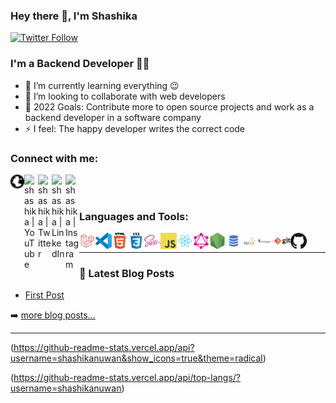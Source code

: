 ### Hey there 👋, I'm Shashika 

[![Twitter Follow](https://img.shields.io/twitter/follow/Shashika?color=1DA1F2&logo=twitter&style=for-the-badge)](https://twitter.com/intent/follow?original_referer=https%3A%2F%2Fgithub.com%2Fshashikanuwan99&screen_name=shashikanuwan99)

### I'm a Backend Developer 👨‍💻

- 🌱 I’m currently learning everything 😉
- 👯 I’m looking to collaborate with web developers
- 🥅 2022 Goals: Contribute more to open source projects and work as a backend developer in a software company
- ⚡ I feel: The happy developer writes the correct code

### Connect with me:

[<img align="left" alt="shashika" width="22px" src="https://raw.githubusercontent.com/iconic/open-iconic/master/svg/globe.svg" />][website]
[<img align="left" alt="shashika | YouTube" width="22px" src="https://cdn.jsdelivr.net/npm/simple-icons@v3/icons/youtube.svg" />][youtube]
[<img align="left" alt="shashika | Twitter" width="22px" src="https://cdn.jsdelivr.net/npm/simple-icons@v3/icons/twitter.svg" />][twitter]
[<img align="left" alt="shashika | LinkedIn" width="22px" src="https://cdn.jsdelivr.net/npm/simple-icons@v3/icons/linkedin.svg" />][linkedin]
[<img align="left" alt="shashika | Instagram" width="22px" src="https://cdn.jsdelivr.net/npm/simple-icons@v3/icons/instagram.svg" />][instagram]

<br />
<br />

### Languages and Tools:

<img align="left" alt="Visual Studio Code" width="26px" src="https://raw.githubusercontent.com/github/explore/80688e429a7d4ef2fca1e82350fe8e3517d3494d/topics/laravel/laravel.png" />
<img align="left" alt="Visual Studio Code" width="26px" src="https://raw.githubusercontent.com/github/explore/80688e429a7d4ef2fca1e82350fe8e3517d3494d/topics/visual-studio-code/visual-studio-code.png" />
<img align="left" alt="HTML5" width="26px" src="https://raw.githubusercontent.com/github/explore/80688e429a7d4ef2fca1e82350fe8e3517d3494d/topics/html/html.png" />
<img align="left" alt="CSS3" width="26px" src="https://raw.githubusercontent.com/github/explore/80688e429a7d4ef2fca1e82350fe8e3517d3494d/topics/css/css.png" />
<img align="left" alt="Sass" width="26px" src="https://raw.githubusercontent.com/github/explore/80688e429a7d4ef2fca1e82350fe8e3517d3494d/topics/sass/sass.png" />
<img align="left" alt="JavaScript" width="26px" src="https://raw.githubusercontent.com/github/explore/80688e429a7d4ef2fca1e82350fe8e3517d3494d/topics/javascript/javascript.png" />
<img align="left" alt="React" width="26px" src="https://raw.githubusercontent.com/github/explore/80688e429a7d4ef2fca1e82350fe8e3517d3494d/topics/react/react.png" />
<img align="left" alt="GraphQL" width="26px" src="https://raw.githubusercontent.com/github/explore/80688e429a7d4ef2fca1e82350fe8e3517d3494d/topics/graphql/graphql.png" />
<img align="left" alt="Node.js" width="26px" src="https://raw.githubusercontent.com/github/explore/80688e429a7d4ef2fca1e82350fe8e3517d3494d/topics/nodejs/nodejs.png" />
<img align="left" alt="SQL" width="26px" src="https://raw.githubusercontent.com/github/explore/80688e429a7d4ef2fca1e82350fe8e3517d3494d/topics/sql/sql.png" />
<img align="left" alt="MySQL" width="26px" src="https://raw.githubusercontent.com/github/explore/80688e429a7d4ef2fca1e82350fe8e3517d3494d/topics/mysql/mysql.png" />
<img align="left" alt="MongoDB" width="26px" src="https://raw.githubusercontent.com/github/explore/80688e429a7d4ef2fca1e82350fe8e3517d3494d/topics/mongodb/mongodb.png" />
<img align="left" alt="Git" width="26px" src="https://raw.githubusercontent.com/github/explore/80688e429a7d4ef2fca1e82350fe8e3517d3494d/topics/git/git.png" />
<img align="left" alt="GitHub" width="26px" src="https://raw.githubusercontent.com/github/explore/78df643247d429f6cc873026c0622819ad797942/topics/github/github.png" />

<br />

---

### 📕 Latest Blog Posts

<!-- BLOG-POST-LIST:START -->
- [First Post](https://dev.to/shashika/laravel-77e)

<!-- BLOG-POST-LIST:END -->

➡️ [more blog posts...](https://dev.to/shashika)

---

(https://github-readme-stats.vercel.app/api?username=shashikanuwan&show_icons=true&theme=radical)

(https://github-readme-stats.vercel.app/api/top-langs/?username=shashikanuwan)

[website]: https://lu.ma/shashika
[twitter]: https://twitter.com/shashikanuwan99
[youtube]: https://www.youtube.com/channel/UCqttqwgnCT10TZmlCwgmlCA
[instagram]: https://www.instagram.com/shashikanuwan99/
[linkedin]: https://linkedin.com/in/shashikanuwan
